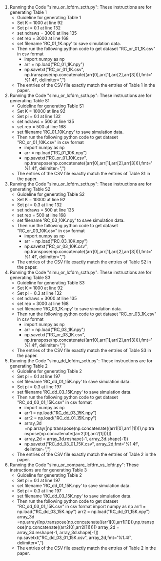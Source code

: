 1) Running the Code "simu_or_lcfdrn_scth.py": These instructions are for generating Table 1
   - Guideline for generating Table 1
   - Set K = 1000 at line 92
   - Set pi = 0.1 at line 132
   - set ndraws = 3000 at line 135
   - set rep = 3000 at line 168
   - set filename 'RC_01_1K.npy' to save simulation data.
   - Then run the following python code to get dataset "RC_or_01_1K.csv" in csv format
        - import numpy as np
        - arr = np.load("RC_01_1K.npy")
        - np.savetxt("RC_or_01_1K.csv", np.transpose(np.concatenate((arr[0],arr[1],arr[2],arr[3]))),fmt='%1.4f', delimiter=",")
   - The entries of the CSV file exactly match the entries of Table 1 in the paper.
3) Running the Code "simu_or_lcfdrn_scth.py": These instructions are for generating Table S1
   - Guideline for generating Table S1
   - Set K = 10000 at line 92
   - Set pi = 0.1 at line 132
   - set ndraws = 500 at line 135
   - set rep = 500 at line 168
   - set filename 'RC_01_10K.npy' to save simulation data.
   - Then run the following python code to get dataset "RC_or_01_10K.csv" in csv format
        - import numpy as np
        - arr = np.load("RC_01_10K.npy")
        - np.savetxt("RC_or_01_10K.csv", np.transpose(np.concatenate((arr[0],arr[1],arr[2],arr[3]))),fmt='%1.4f', delimiter=",")
   - The entries of the CSV file exactly match the entries of Table S1 in the paper.
4) Running the Code "simu_or_lcfdrn_scth.py": These instructions are for generating Table S2
   - Guideline for generating Table S2
   - Set K = 10000 at line 92
   - Set pi = 0.3 at line 132
   - set ndraws = 500 at line 135
   - set rep = 500 at line 168
   - set filename 'RC_03_10K.npy' to save simulation data.
   - Then run the following python code to get dataset "RC_or_03_10K.csv" in csv format
        - import numpy as np
        - arr = np.load("RC_03_10K.npy")
        - np.savetxt("RC_or_03_10K.csv", np.transpose(np.concatenate((arr[0],arr[1],arr[2],arr[3]))),fmt='%1.4f', delimiter=",")
   - The entries of the CSV file exactly match the entries of Table S2 in the paper.
5) Running the Code "simu_or_lcfdrn_scth.py": These instructions are for generating Table S3
   - Guideline for generating Table S3
   - Set K = 1000 at line 92
   - Set pi = 0.3 at line 132
   - set ndraws = 3000 at line 135
   - set rep = 3000 at line 168
   - set filename 'RC_03_1K.npy' to save simulation data.
   - Then run the following python code to get dataset "RC_or_03_1K.csv" in csv format
        - import numpy as np
        - arr = np.load("RC_03_1K.npy")
        - np.savetxt("RC_or_03_1K.csv", np.transpose(np.concatenate((arr[0],arr[1],arr[2],arr[3]))),fmt='%1.4f', delimiter=",")
   - The entries of the CSV file exactly match the entries of Table S3 in the paper.
6) Running the Code "simu_dd_lcfdrn_scth.py": These instructions are for generating Table 2
   - Guideline for generating Table 2
   - Set pi = 0.1 at line 197
   - set filename 'RC_dd_01_15K.npy' to save simulation data.
   - Set pi = 0.3 at line 197
   - set filename 'RC_dd_03_15K.npy' to save simulation data.
   - Then run the following python code to get dataset "RC_dd_03_01_15K.csv" in csv format
        - import numpy as np
        - arr1 = np.load("RC_dd_03_15K.npy")
        - arr2 = np.load("RC_dd_01_15K.npy")
        - array_3d =np.array([np.transpose(np.concatenate((arr1[0],arr1[1]))),np.transpose(np.concatenate((arr2[0],arr2[1])))])
        - array_2d = array_3d.reshape(-1, array_3d.shape[-1])
        - np.savetxt("RC_dd_03_01_15K.csv", array_2d,fmt='%1.4f', delimiter=",")
   - The entries of the CSV file exactly match the entries of Table 2 in the paper.
7) Running the Code "simu_or_compare_lcfdrn_vs_lcfdr.py": These instructions are for generating Table 3
   - Guideline for generating Table 2
   - Set pi = 0.1 at line 197
   - set filename 'RC_dd_01_15K.npy' to save simulation data.
   - Set pi = 0.3 at line 197
   - set filename 'RC_dd_03_15K.npy' to save simulation data.
   - Then run the following python code to get dataset "RC_dd_03_01_15K.csv" in csv format
        import numpy as np
        arr1 = np.load("RC_dd_03_15K.npy")
        arr2 = np.load("RC_dd_01_15K.npy")
        array_3d =np.array([np.transpose(np.concatenate((arr1[0],arr1[1]))),np.transpose(np.concatenate((arr2[0],arr2[1])))])
        array_2d = array_3d.reshape(-1, array_3d.shape[-1])
        np.savetxt("RC_dd_03_01_15K.csv", array_2d,fmt='%1.4f', delimiter=",")
   - The entries of the CSV file exactly match the entries of Table 2 in the paper.
   
